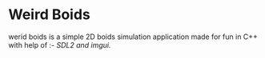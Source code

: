 # Weird Boids
werid boids is a simple 2D boids simulation application made for fun in C++ with help of :-
*SDL2 and imgui.*
